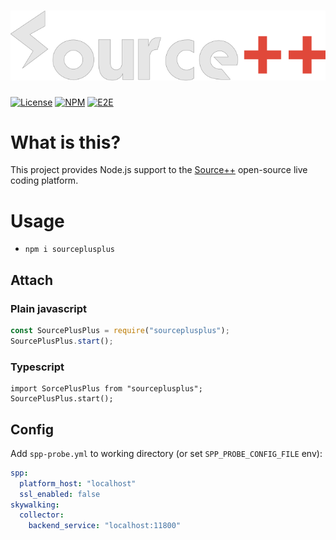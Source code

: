 # ![](https://github.com/sourceplusplus/live-platform/blob/master/.github/media/sourcepp_logo.svg)

[![License](https://img.shields.io/github/license/sourceplusplus/probe-python)](LICENSE)
[![NPM](https://img.shields.io/npm/v/sourceplusplus?color=blue)](https://www.npmjs.com/package/sourceplusplus)
[![E2E](https://github.com/MrMineO5/probe-nodejs/actions/workflows/build.yml/badge.svg)](https://github.com/MrMineO5/probe-nodejs/actions/workflows/build.yml)

# What is this?

This project provides Node.js support to the [Source++](https://github.com/sourceplusplus/live-platform) open-source live coding platform.

# Usage

- `npm i sourceplusplus`

## Attach
### Plain javascript
```javascript
const SourcePlusPlus = require("sourceplusplus");
SourcePlusPlus.start();
```

### Typescript
```node
import SorcePlusPlus from "sourceplusplus";
SourcePlusPlus.start();
```

## Config

Add `spp-probe.yml` to working directory (or set `SPP_PROBE_CONFIG_FILE` env):

```yml
spp:
  platform_host: "localhost"
  ssl_enabled: false
skywalking:
  collector:
    backend_service: "localhost:11800"
```

